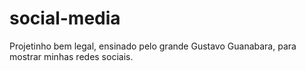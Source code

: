 # social-media
Projetinho bem legal, ensinado pelo grande Gustavo Guanabara, para mostrar minhas redes sociais.
